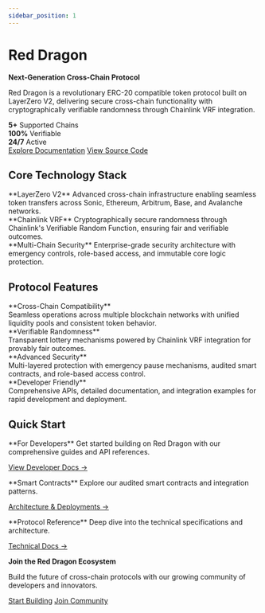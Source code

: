 ```yaml
---
sidebar_position: 1
---
```


<div className="homepage-hero">

# Red Dragon

**Next-Generation Cross-Chain Protocol**

Red Dragon is a revolutionary ERC-20 compatible token protocol built on LayerZero V2, delivering secure cross-chain functionality with cryptographically verifiable randomness through Chainlink VRF integration.

<div className="hero-stats">
  <div className="stat-item">
    <strong>5+</strong>
    <span>Supported Chains</span>
  </div>
  <div className="stat-item">
    <strong>100%</strong>
    <span>Verifiable</span>
  </div>
  <div className="stat-item">
    <strong>24/7</strong>
    <span>Active</span>
  </div>
</div>

<div className="hero-actions">
  <a href="/docs/integrations/frontend-integrations" className="primary-action">Explore Documentation</a>
  <a href="https://github.com/wenakita/reddragon" className="secondary-action">View Source Code</a>
</div>

</div>

<div className="homepage-sections">

<section className="technology-section">

## Core Technology Stack

<div className="tech-grid">

<div className="tech-card">
**LayerZero V2**  
Advanced cross-chain infrastructure enabling seamless token transfers across Sonic, Ethereum, Arbitrum, Base, and Avalanche networks.
</div>

<div className="tech-card">
**Chainlink VRF**  
Cryptographically secure randomness through Chainlink's Verifiable Random Function, ensuring fair and verifiable outcomes.
</div>

<div className="tech-card">
**Multi-Chain Security**  
Enterprise-grade security architecture with emergency controls, role-based access, and immutable core logic protection.
</div>

</div>

</section>

<section className="features-section">

## Protocol Features

<div className="features-list">

<div className="feature-row">
  <div className="feature-title">**Cross-Chain Compatibility**</div>
  <div className="feature-desc">Seamless operations across multiple blockchain networks with unified liquidity pools and consistent token behavior.</div>
</div>

<div className="feature-row">
  <div className="feature-title">**Verifiable Randomness**</div>
  <div className="feature-desc">Transparent lottery mechanisms powered by Chainlink VRF integration for provably fair outcomes.</div>
</div>

<div className="feature-row">
  <div className="feature-title">**Advanced Security**</div>
  <div className="feature-desc">Multi-layered protection with emergency pause mechanisms, audited smart contracts, and role-based access control.</div>
</div>

<div className="feature-row">
  <div className="feature-title">**Developer Friendly**</div>
  <div className="feature-desc">Comprehensive APIs, detailed documentation, and integration examples for rapid development and deployment.</div>
</div>

</div>

</section>

<section className="quickstart-section">

## Quick Start

<div className="quickstart-grid">

<div className="quickstart-card">
**For Developers**  
Get started building on Red Dragon with our comprehensive guides and API references.

[View Developer Docs →](/docs/integrations/frontend-integrations)
</div>

<div className="quickstart-card">
**Smart Contracts**  
Explore our audited smart contracts and integration patterns.

[Architecture & Deployments →](/docs/deployments/overview)
</div>

<div className="quickstart-card">
**Protocol Reference**  
Deep dive into the technical specifications and architecture.

  [Technical Docs →](/docs/reference/overview)
</div>

</div>

</section>

</div>

<div className="homepage-footer">

**Join the Red Dragon Ecosystem**

Build the future of cross-chain protocols with our growing community of developers and innovators.

<div className="footer-links">
  <a href="/docs/integrations/frontend-integrations" className="footer-button">Start Building</a>
  <a href="https://t.me/RedDragon" className="footer-link">Join Community</a>
</div>

</div>
